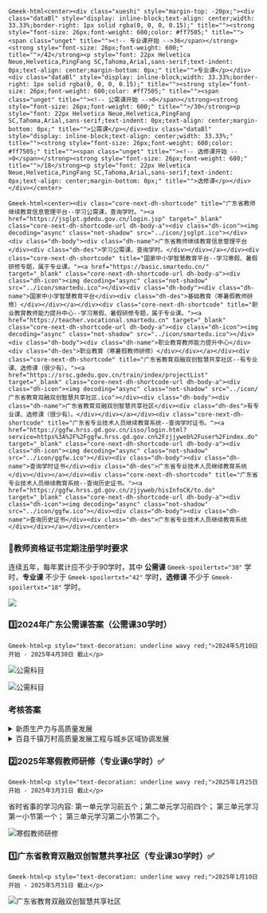 `Gmeek-html<center><div class="xueshi" style="margin-top: -20px;"><div class="dataBl" style="display: inline-block;text-align: center;width: 33.33%;border-right: 1px solid rgba(0, 0, 0, 0.15);" title=""><strong style="font-size: 26px;font-weight: 600;color: #ff7505;" title=""><span class="unget" title=""><!-- 专业课开始 -->36</span></strong><strong style="font-size: 26px;font-weight: 600;" title="">/42</strong><p style="font: 22px Helvetica Neue,Helvetica,PingFang SC,Tahoma,Arial,sans-serif;text-indent: 0px;text-align: center;margin-bottom: 0px;" title="">专业课</p></div><div class="dataBl" style="display: inline-block;width: 33.33%;border-right: 1px solid rgba(0, 0, 0, 0.15);" title=""><strong style="font-size: 26px;font-weight: 600;color: #ff7505;" title=""><span class="unget" title=""><!-- 公需课开始 -->0</span></strong><strong style="font-size: 26px;font-weight: 600;" title="">/30</strong><p style="font: 22px Helvetica Neue,Helvetica,PingFang SC,Tahoma,Arial,sans-serif;text-indent: 0px;text-align: center;margin-bottom: 0px;" title="">公需课</p></div><div class="dataBl" style="display: inline-block;text-align: center;width: 33.33%;" title=""><strong style="font-size: 26px;font-weight: 600;color: #ff7505;" title=""><span class="unget" title=""><!-- 选修课开始 -->0</span></strong><strong style="font-size: 26px;font-weight: 600;" title="">/18</strong><p style="font: 22px Helvetica Neue,Helvetica,PingFang SC,Tahoma,Arial,sans-serif;text-indent: 0px;text-align: center;margin-bottom: 0px;" title="">选修课</p></div></div></center>`

`Gmeek-html<center><div class="core-next-dh-shortcode" title="广东省教师继续教育信息管理平台--学习公需课，查询学时。"><a href="https://jsglpt.gdedu.gov.cn/login.jsp" target="_blank" class="core-next-dh-shortcode-url dh-body-a"><div class="dh-icon"><img decoding="async" class="not-shadow" src="../icon/jsglpt.ico"></div><div class="dh-body"><div class="dh-name">广东省教师继续教育信息管理平台</div><div class="dh-des">学习公需课，查询学时。</div></div></a></div><div class="core-next-dh-shortcode" title="国家中小学智慧教育平台--学习寒假、暑假研修专题，属于专业课。"><a href="https://basic.smartedu.cn/" target="_blank" class="core-next-dh-shortcode-url dh-body-a"><div class="dh-icon"><img decoding="async" class="not-shadow" src="../icon/smartedu.ico"></div><div class="dh-body"><div class="dh-name">国家中小学智慧教育平台</div><div class="dh-des">基础教育（寒暑假教师研修）</div></div></a></div><div class="core-next-dh-shortcode" title="职业教育教师能力提升中心--学习寒假、暑假研修专题，属于专业课。"><a href="https://teacher.vocational.smartedu.cn" target="_blank" class="core-next-dh-shortcode-url dh-body-a"><div class="dh-icon"><img decoding="async" class="not-shadow" src="../icon/smartedu.ico"></div><div class="dh-body"><div class="dh-name">职业教育教师能力提升中心</div><div class="dh-des">职业教育（寒暑假教师研修）</div></div></a></div><div class="core-next-dh-shortcode" title="广东省教育双融双创智慧共享社区--有专业课、选修课（很少有）。"><a href="https://srsc.gdedu.gov.cn/train/index/projectList" target="_blank" class="core-next-dh-shortcode-url dh-body-a"><div class="dh-icon"><img decoding="async" class="not-shadow" src="../icon/广东省教育双融双创智慧共享社区.ico"></div><div class="dh-body"><div class="dh-name">广东省教育双融双创智慧共享社区</div><div class="dh-des">有专业课、选修课（很少有）。</div></div></a></div><div class="core-next-dh-shortcode" title="广东省专业技术人员继续教育系统--查询学时证书。"><a href="https://ggfw.hrss.gd.gov.cn/isso/login.html?service=https%3A%2F%2Fggfw.hrss.gd.gov.cn%2Fzjjyweb%2Fuser%2Findex.do" target="_blank" class="core-next-dh-shortcode-url dh-body-a"><div class="dh-icon"><img decoding="async" class="not-shadow" src="../icon/ggfw.ico"></div><div class="dh-body"><div class="dh-name">查询学时证书</div><div class="dh-des">广东省专业技术人员继续教育系统</div></div></a></div><div class="core-next-dh-shortcode" title="广东省专业技术人员继续教育系统--查询历史证书。"><a href="https://ggfw.hrss.gd.gov.cn/zjjyweb/hisInfoCK/to.do" target="_blank" class="core-next-dh-shortcode-url dh-body-a"><div class="dh-icon"><img decoding="async" class="not-shadow" src="../icon/ggfw.ico"></div><div class="dh-body"><div class="dh-name">查询历史证书</div><div class="dh-des">广东省专业技术人员继续教育系统</div></div></a></div></center>`
### 💠教师资格证书定期注册学时要求

连续五年，每年累计应不少于90学时，其中 **公需课** `Gmeek-spoilertxt="30"` 学时，**专业课** 不少于 `Gmeek-spoilertxt="42"` 学时，**选修课** 不少于 `Gmeek-spoilertxt="18"` 学时。

![](https://linji1.github.io/assets//继续教育/定期注册.webp)

### 3️⃣2024年广东公需课答案（公需课30学时）

`Gmeek-html<p style="text-decoration: underline wavy red;">2024年5月10日 开始 - 2025年4月30日 截止</p>`

![公需科目](https://linji1.github.io/assets//继续教育/公需课1.webp)

![公需科目](https://linji1.github.io/assets//继续教育/公需课2.webp)

### 考核答案

<details>
<summary>新质生产力与高质量发展</summary>

B，A，D，B，B，A，
C，D，A，A，B，A，
ABC，AB，ABC，ABC，ABC，
ABC，ABCDE，ABCDE，B，B，
A，A，A，B，B，A，A，B

</details>

<details>
<summary>百县千镇万村高质量发展工程与城乡区域协调发展</summary>

C，A，C，B，A，B，
D，C，D，D，ABC，ABD，
ABC，ABC，ABCD，ABCDE，
ABCDE，ABCD，ABC，A，A，
B，A，A，A，B，B，A，A

</details>

### 2️⃣2025年寒假教师研修（专业课6学时）✅

`Gmeek-html<p style="text-decoration: underline wavy red;">2025年1月25日 开始 - 2025年3月31日 截止</p>`

省时省事的学习内容: 第一单元学习前五个；第二单元学习前四个； 第三单元学习第一小节第一个； 第三单元学习第二小节第二个。

![寒假教师研修](https://linji1.github.io/assets//继续教育/寒假研修.webp)

### 1️⃣广东省教育双融双创智慧共享社区（专业课30学时）✅

`Gmeek-html<p style="text-decoration: underline wavy red;">2025年1月10日 开始 - 2025年5月31日 截止</p>`

![广东省教育双融双创智慧共享社区](https://linji1.github.io/assets//继续教育/双融双创.webp)